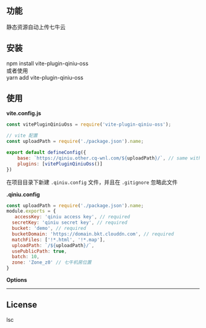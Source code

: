## 功能

静态资源自动上传七牛云

## 安装

npm install vite-plugin-qiniu-oss  
或者使用  
yarn add vite-plugin-qiniu-oss

## 使用

**vite.config.js**

```Javascript
const vitePluginQiniuOss = require('vite-plugin-qiniu-oss');

// vite 配置
const uploadPath = require('./package.json').name;

export default defineConfig({
	base: `https://qiniu.other.cq-wnl.com/${uploadPath}/`, // same with webpack public path
	plugins: [vitePluginQiniuOss()]
})
```

在项目目录下新建 `.qiniu.config` 文件，并且在 `.gitignore` 忽略此文件

**.qiniu.config**

```Javascript
const uploadPath = require('./package.json').name;
module.exports = {
   accessKey: 'qiniu access key', // required
  secretKey: 'qiniu secret key', // required
  bucket: 'demo', // required
  bucketDomain: 'https://domain.bkt.clouddn.com', // required
  matchFiles: ['!*.html', '!*.map'],
  uploadPath: `/${uploadPath}/`,
  usePublicPath: true,
  batch: 10,
  zone: 'Zone_z0' // 七牛机房位置
}
```

**Options**

---

## License

lsc
